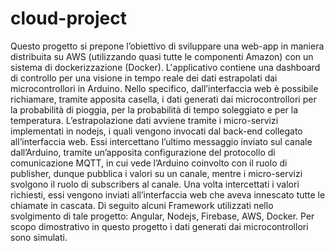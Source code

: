 # cloud-project
Questo progetto si prepone l’obiettivo di sviluppare una web-app in maniera distribuita su AWS (utilizzando quasi tutte le componenti Amazon) con un sistema di dockerizzazione (Docker). L'applicativo contiene una dashboard di controllo per una visione in tempo reale dei dati estrapolati dai microcontrollori in Arduino. Nello specifico, dall’interfaccia web è possibile richiamare, tramite apposita casella, i dati generati dai microcontrollori per la probabilità di pioggia, per la probabilità di tempo soleggiato e per la temperatura. L’estrapolazione dati avviene tramite i micro-servizi implementati in nodejs, i quali vengono invocati dal back-end collegato all’interfaccia web. Essi intercettano l’ultimo messaggio inviato sul canale dall’Arduino, tramite un’apposita configurazione del protocollo di comunicazione MQTT, in cui vede l’Arduino coinvolto con il ruolo di publisher, dunque pubblica i valori su un canale, mentre i micro-servizi svolgono il ruolo di subscribers al canale. Una volta intercettati i valori richiesti, essi vengono inviati all’interfaccia web che aveva innescato tutte le chiamate in cascata. Di seguito alcuni Framework utilizzati nello svolgimento di tale progetto: Angular, Nodejs, Firebase, AWS, Docker. Per scopo dimostrativo in questo progetto i dati generati dai microcontrollori sono simulati.
